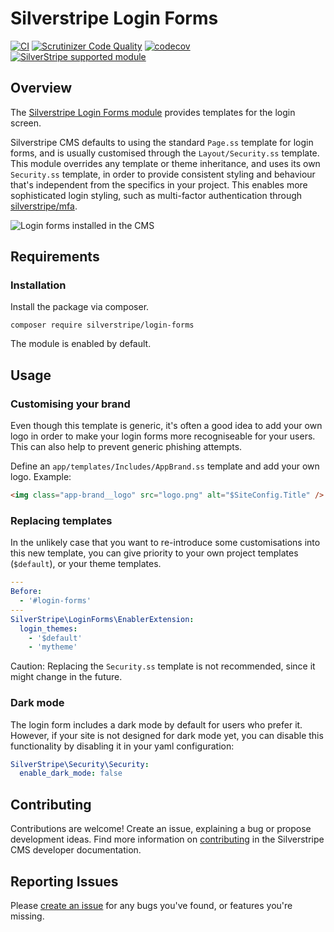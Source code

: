 # Silverstripe Login Forms

[![CI](https://github.com/silverstripe/silverstripe-login-forms/actions/workflows/ci.yml/badge.svg)](https://github.com/silverstripe/silverstripe-login-forms/actions/workflows/ci.yml)
[![Scrutinizer Code Quality](https://scrutinizer-ci.com/g/silverstripe/silverstripe-login-forms/badges/quality-score.png?b=master)](https://scrutinizer-ci.com/g/silverstripe/silverstripe-login-forms/?branch=master)
[![codecov](https://codecov.io/gh/silverstripe/silverstripe-login-forms/branch/master/graph/badge.svg)](https://codecov.io/gh/silverstripe/silverstripe-login-forms)
[![SilverStripe supported module](https://img.shields.io/badge/silverstripe-supported-0071C4.svg)](https://www.silverstripe.org/software/addons/silverstripe-commercially-supported-module-list/)

## Overview

The [Silverstripe Login Forms module](https://github.com/silverstripe/silverstripe-login-forms) provides templates for the login screen.

Silverstripe CMS defaults to using the standard `Page.ss` template for login forms,
and is usually customised through the `Layout/Security.ss` template.
This module overrides any template or theme inheritance,
and uses its own `Security.ss` template, in order to provide consistent
styling and behaviour that's independent from the specifics in your project.
This enables more sophisticated login styling, such
as multi-factor authentication through [silverstripe/mfa](https://github.com/silverstripe/silverstripe-mfa).

![Login forms installed in the CMS](docs/en/_images/screenshot.png)

## Requirements

### Installation

Install the package via composer.
```
composer require silverstripe/login-forms
```

The module is enabled by default.

## Usage

### Customising your brand

Even though this template is generic, it's often a good idea
to add your own logo in order to make your login forms
more recogniseable for your users. This can also help
to prevent generic phishing attempts.

Define an `app/templates/Includes/AppBrand.ss` template
and add your own logo. Example:

```html
<img class="app-brand__logo" src="logo.png" alt="$SiteConfig.Title" />
```

### Replacing templates

In the unlikely case that you want to re-introduce some customisations
into this new template, you can give priority to your own project templates
(`$default`), or your theme templates.

```yml
---
Before:
  - '#login-forms'
---
SilverStripe\LoginForms\EnablerExtension:
  login_themes:
    - '$default'
    - 'mytheme'
```

Caution: Replacing the `Security.ss` template is not recommended,
since it might change in the future.

### Dark mode ###

The login form includes a dark mode by default for users who prefer it. However,
if your site is not designed for dark mode yet, you can disable this
functionality by disabling it in your yaml configuration:

```yml
SilverStripe\Security\Security:
  enable_dark_mode: false
```

## Contributing

Contributions are welcome! Create an issue, explaining a bug or propose development
ideas. Find more information on
[contributing](https://docs.silverstripe.org/en/contributing/) in the
Silverstripe CMS developer documentation.

## Reporting Issues

Please [create an issue](https://github.com/silverstripe/silverstripe-login-forms/issues/new)
for any bugs you've found, or features you're missing.
